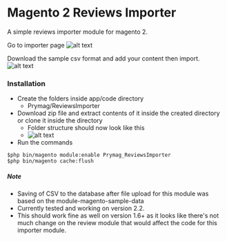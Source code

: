 # Magento 2 Reviews Importer

A simple reviews importer module for magento 2.

Go to importer page
![alt text](https://image.ibb.co/kzzqTw/sc1.png "")

Download the sample csv format and add your content then import.
![alt text](https://preview.ibb.co/kAUeMG/sc2.png "")

### Installation

* Create the folders inside app/code directory
    * Prymag/ReviewsImporter
* Download zip file and extract contents of it inside the created directory or clone it inside the directory
    *   Folder structure should now look like this 
    *   ![alt text](https://image.ibb.co/kdK2ab/sc3.png "")
* Run the commands
~~~
$php bin/magento module:enable Prymag_ReviewsImporter
$php bin/magento cache:flush
~~~

##### Note

* Saving of CSV to the database after file upload for this module was based on the module-magento-sample-data
* Currently tested and working on version 2.2.
* This should work fine as well on version 1.6+ as it looks like there's not much change on the review module that would affect the code for this importer module.
